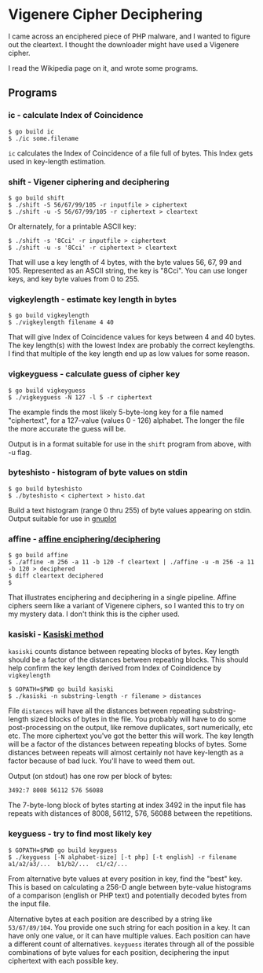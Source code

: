 # Vigenere Cipher Deciphering

I came across an enciphered piece of PHP malware, and I
wanted to figure out the cleartext. I thought the downloader
might have used a Vigenere cipher.

I read the Wikipedia page on it, and wrote some programs.

## Programs

### ic - calculate Index of Coincidence

	$ go build ic
	$ ./ic some.filename

`ic` calculates the Index of Coincidence of a file full of bytes.
This Index gets used in key-length estimation.

### shift - Vigener ciphering and deciphering

	$ go build shift
	$ ./shift -S 56/67/99/105 -r inputfile > ciphertext
    $ ./shift -u -S 56/67/99/105 -r ciphertext > cleartext

Or alternately, for a printable ASCII key:

	$ ./shift -s '8Cci' -r inputfile > ciphertext
    $ ./shift -u -s '8Cci' -r ciphertext > cleartext


That will use a key length of 4 bytes, with the byte values 56, 67, 99 and 105.
Represented as an ASCII string, the key is "8Cci". You can use longer keys, and
key byte values from 0 to 255.

### vigkeylength - estimate key length in bytes

    $ go build vigkeylength
    $ ./vigkeylength filename 4 40

That will give Index of Coincidence values for keys between 4 and 40 bytes.
The key length(s) with the lowest Index are probably the correct keylengths.
I find that multiple of the key length end up as low values for some reason.

### vigkeyguess - calculate guess of cipher key

    $ go build vigkeyguess
    $ ./vigkeyguess -N 127 -l 5 -r ciphertext

The example finds the most likely 5-byte-long key for a file named "ciphertext",
for a 127-value (values 0 - 126) alphabet.
The longer the file the more accurate the guess will be.

Output is in a format suitable for use in the `shift` program from above, with -u flag.

### byteshisto - histogram of byte values on stdin

    $ go build byteshisto
    $ ./byteshisto < ciphertext > histo.dat

Build a text histogram (range 0 thru 255) of byte values
appearing on stdin. Output suitable for use in [gnuplot](http://gnuplot.info/)

### affine - [affine enciphering/deciphering](https://en.wikipedia.org/wiki/Affine_cipher)

    $ go build affine
    $ ./affine -m 256 -a 11 -b 120 -f cleartext | ./affine -u -m 256 -a 11 -b 120 > deciphered
	$ diff cleartext deciphered
	$

That illustrates enciphering and deciphering in a single pipeline.
Affine ciphers seem like a variant of Vigenere ciphers, so I wanted this to try on my
mystery data. I don't think this is the cipher used.

### kasiski - [Kasiski method](https://en.wikipedia.org/wiki/Kasiski_examination)

`kasiski` counts distance between repeating blocks of bytes. Key length should be
a factor of the distances between repeating blocks. This should help confirm the
key length derived from Index of Coindidence by `vigkeylength`

    $ GOPATH=$PWD go build kasiski
	$ ./kasiski -n substring-length -r filename > distances

File `distances` will have all the distances between repeating substring-length sized
blocks of bytes in the file. You probably will have to do some post-processing
on the output, like remove duplicates, sort numerically, etc etc. The more ciphertext
you've got the better this will work. The key length will be a factor of the distances
between repeating blocks of bytes. Some distances between repeats will almost certainly
not have key-length as a factor because of bad luck. You'll have to weed them out.

Output (on stdout) has one row per block of bytes:

    3492:7 8008 56112 576 56088

The 7-byte-long block of bytes starting at index 3492 in the
input file has repeats with distances of 8008, 56112, 576, 56088
between the repetitions.

### keyguess - try to find most likely key

    $ GOPATH=$PWD go build keyguess
	$ ./keyguess [-N alphabet-size] [-t php] [-t english] -r filename a1/a2/a3/...  b1/b2/...  c1/c2/...

From alternative byte values at every position in key, find the "best" key.
This is based on calculating a 256-D angle between byte-value histograms of a comparison
(english or PHP text) and potentially decoded bytes from the input file.

Alternative bytes at each position are described by a string like `53/67/89/104`.
You provide one such string for each position in a key. It can have only one value, or
it can have multiple values. Each position can have a different count of alternatives.
`keyguess` iterates through all of the possible combinations of byte values for
each position, deciphering the input ciphertext with each possible key.

